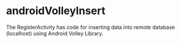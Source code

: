 # androidVolleyInsert
The RegisterActivity has code for inserting data into remote database (localhost) using Android Volley Library.
